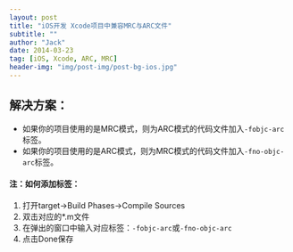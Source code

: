 ```yaml
---
layout: post
title: "iOS开发 Xcode项目中兼容MRC与ARC文件"
subtitle: ""
author: "Jack"
date: 2014-03-23
tag: [iOS, Xcode, ARC, MRC]
header-img: "img/post-img/post-bg-ios.jpg"
---
```


## 解决方案：
- 如果你的项目使用的是MRC模式，则为ARC模式的代码文件加入`-fobjc-arc`标签。
- 如果你的项目使用的是ARC模式，则为MRC模式的代码文件加入`-fno-objc-arc`标签。

#### 注：如何添加标签：
1. 打开target->Build Phases->Compile Sources
2. 双击对应的*.m文件
3. 在弹出的窗口中输入对应标签：`-fobjc-arc`或`-fno-objc-arc`
4. 点击Done保存